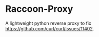 # Raccoon-Proxy

A lightweight python reverse proxy to fix https://github.com/curl/curl/issues/11402.
